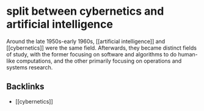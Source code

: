 # split between cybernetics and artificial intelligence

Around the late 1950s-early 1960s, [[artificial intelligence]] and [[cybernetics]] were the same field. Afterwards, they became distinct fields of study, with the former focusing on software and algorithms to do human-like computations, and the other primarily focusing on operations and systems research.


## Backlinks

-   [[cybernetics]]
